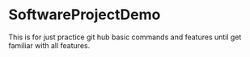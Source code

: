 # SoftwareProjectDemo
This is for just practice git hub basic commands and features  until get familiar with all features. 
